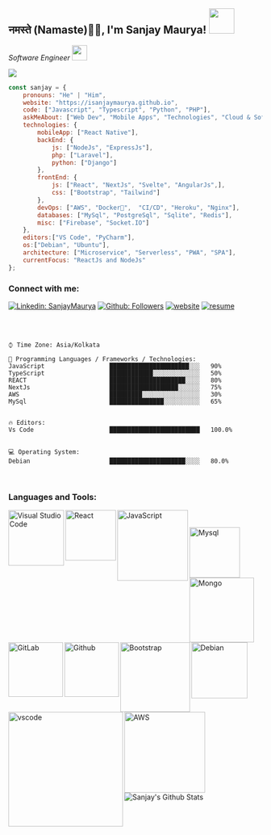 <h2>नमस्ते (Namaste)🙏🏻, I'm Sanjay Maurya! <img src="https://media.giphy.com/media/12oufCB0MyZ1Go/giphy.gif" width="50"></h2>

<!-- <img align='right' src="https://media.giphy.com/media/M9gbBd9nbDrOTu1Mqx/giphy.gif" width="230"> -->
<p>
  <em>Software Engineer <img src="https://media.giphy.com/media/WUlplcMpOCEmTGBtBW/giphy.gif" width="30">
</em>
</p>
<a href="https://github.com/antonkomarev/github-profile-views-counter">
    <img src="https://komarev.com/ghpvc/?username=isanjaymaurya&style=for-the-badge">
</a>


```javascript
const sanjay = {
    pronouns: "He" | "Him",
    website: "https://isanjaymaurya.github.io",
    code: ["Javascript", "Typescript", "Python", "PHP"],
    askMeAbout: ["Web Dev", "Mobile Apps", "Technologies", "Cloud & Software Architecture",],
    technologies: {
        mobileApp: ["React Native"],
        backEnd: {
            js: ["NodeJs", "ExpressJs"],
            php: ["Laravel"],
            python: ["Django"]
        },
        frontEnd: {
            js: ["React", "NextJs", "Svelte", "AngularJs",],
            css: ["Bootstrap", "Tailwind"]
        },
        devOps: ["AWS", "Docker🐳",  "CI/CD", "Heroku", "Nginx"],
        databases: ["MySql", "PostgreSql", "Sqlite", "Redis"],
        misc: ["Firebase", "Socket.IO"]
    },
    editors:["VS Code", "PyCharm"],
    os:["Debian", "Ubuntu"],
    architecture: ["Microservice", "Serverless", "PWA", "SPA"],
    currentFocus: "ReactJs and NodeJs"
};
```
### Connect with me:



[![Linkedin: SanjayMaurya](https://img.shields.io/badge/-sanjaymaurya-blue?style=for-the-badge&logo=Linkedin&logoColor=white&link=https://www.linkedin.com/in/sanjay-maurya-0a63221b1/)](https://www.linkedin.com/in/sanjay-maurya-0a63221b1/)
[![Github: Followers](https://img.shields.io/badge/-isanjaymaurya-blue?style=for-the-badge&logo=Github&logoColor=white&link=https://github.com/isanjaymaurya/)](https://github.com/isanjaymaurya/)
[![website](https://img.shields.io/badge/Website-46a2f1.svg?&style=for-the-badge&logo=Google-Chrome&logoColor=white&link=https://isanjaymaurya.github.io//)](https://isanjaymaurya.github.io//)
[![resume](https://img.shields.io/badge/Download_Resume-46a2f1.svg?&style=for-the-badge&logo=Google-Chrome&logoColor=white&link=https://github.com/isanjaymaurya/resume/raw/master/Sanjay%20Maurya.pdf/)](https://github.com/isanjaymaurya/resume/raw/master/Sanjay%20Maurya.pdf/)

<br />
<br />



```text
⌚︎ Time Zone: Asia/Kolkata

💬 Programming Languages / Frameworks / Technologies:
JavaScript                  ██████████████████████░░░   90%
TypeScript                  ████████████░░░░░░░░░░░░░   50%
REACT                       █████████████████████░░░░   80%
NextJs                      ███████████████████░░░░░░   75%
AWS                         █████████░░░░░░░░░░░░░░░░   30%
MySql                       ███████████████░░░░░░░░░░   65%


🔥 Editors:
Vs Code                     █████████████████████████   100.0%


💻 Operating System:
Debian                      █████████████████████░░░░   80.0%

```
<br />

### Languages and Tools:

<img align="left" alt="Visual Studio Code" width="110px" src="https://img.shields.io/badge/Node.js-339933?style=for-the-badge&logo=nodedotjs&logoColor=white" />
<img align="left" alt="React" width="100px" src="https://img.shields.io/badge/React-20232A?style=for-the-badge&logo=react&logoColor=61DAFB" />
<img align="left" alt="JavaScript" width="140px" src="https://img.shields.io/badge/TypeScript-007ACC?style=for-the-badge&logo=typescript&logoColor=white" />

<br/>
<br/>
<section>
<img align="left" alt="Mysql" width="100px" src="https://img.shields.io/badge/MySQL-005C84?style=for-the-badge&logo=mysql&logoColor=white" />
<img align="left" alt="Mongo" width="128px" src="https://img.shields.io/badge/MongoDB-4EA94B?style=for-the-badge&logo=mongodb&logoColor=white" />
<img align="left" alt="GitLab" width="108px" src="https://img.shields.io/badge/GitLab-330F63?style=for-the-badge&logo=gitlab&logoColor=white" />
<img align="left" alt="Github" width="108px" src="https://img.shields.io/badge/GitHub-100000?style=for-the-badge&logo=github&logoColor=white" />
<img align="left" alt="Bootstrap" width="138px" src="https://img.shields.io/badge/Bootstrap-563D7C?style=for-the-badge&logo=bootstrap&logoColor=white" />
</section>
<br/>
<br/>
<section>
<img align="left" alt="Debian" width="111px" src="https://img.shields.io/badge/Debian-A81D33?style=for-the-badge&logo=debian&logoColor=white" />
<img align="left" alt="vscode" width="227px" src="https://img.shields.io/badge/Visual_Studio_Code-0078D4?style=for-the-badge&logo=visual%20studio%20code&logoColor=white" />
<img align="left" alt="AWS" width="160px" src="https://img.shields.io/badge/Amazon_AWS-FF9900?style=for-the-badge&logo=amazonaws&logoColor=white" />
</section>
<br />
<br />
<br />
<br />


<img align="left" alt="Sanjay's Github Stats" src="https://github-readme-stats.vercel.app/api?username=isanjaymaurya&show_icons=true&hide_border=true" />




[website]: https://isanjaymaurya.github.io
[linkedin]: https://linkedin.com/in/sanjay-maurya-0a63221b1

<br/>


